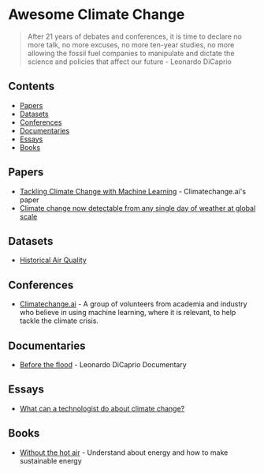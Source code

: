 # Awesome Climate Change
> After 21 years of debates and conferences, it is time to declare no more talk, no more excuses, no more ten-year studies, no more allowing the fossil fuel companies to manipulate and dictate the science and policies that affect our future - Leonardo DiCaprio

<!-- links:start -->
## Contents
- [Papers](#Papers)
- [Datasets](#Datasets)
- [Conferences](#Conferences)
- [Documentaries](#Documentaries)
- [Essays](#Essays)
- [Books](#Books)


## Papers
- [Tackling Climate Change with Machine Learning](https://www.climatechange.ai/summaries) - Climatechange.ai's paper
- [Climate change now detectable from any single day of weather at global scale](https://www.nature.com/articles/s41558-019-0666-7.epdf?author_access_token=4M8-EcJtFxH_jmyWCAoz39RgN0jAjWel9jnR3ZoTv0OdMx1oJ3ZWa7BKzSg7sgojrZkS3XyaoGGEprx6mTbk-I7nzwcz-JiwcWUvc-q-6L4q6CtnA_imZNvKYWRoRWhHRJb6VkSFg-Fe06c24IhfwQ%3D%3D)

## Datasets
- [Historical Air Quality](https://console.cloud.google.com/marketplace/details/epa/historical-air-quality?filter=solution-type:dataset&filter=category:climate&id=198c2178-3986-4182-a7c7-4c9ae81dfc5d)

## Conferences
- [Climatechange.ai](https://www.climatechange.ai) - A group of volunteers from academia and industry who believe in using machine learning, where it is relevant, to help tackle the climate crisis.


## Documentaries
- [Before the flood](https://www.youtube.com/watch?v=6UGsRcxaSAI) - Leonardo DiCaprio Documentary


## Essays
- [What can a technologist do about climate change?](http://worrydream.com/ClimateChange?fbclid=IwAR0Q34eUOT2vaR4Jnfx2f3nBwfGxaG7Tx4vX5Ox9LLaNrrBICXaaPCsK6C8)

## Books
- [Without the hot air](https://www.withouthotair.com) - Understand about energy and how to make sustainable energy


